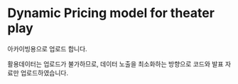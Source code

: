 # Dynamic Pricing model for theater play

아카이빙용으로 업로드 합니다.

활용데이터는 업로드가 불가하므로, 데이터 노출을 최소화하는 방향으로 코드와 발표 자료만 업로드하였습니다.
